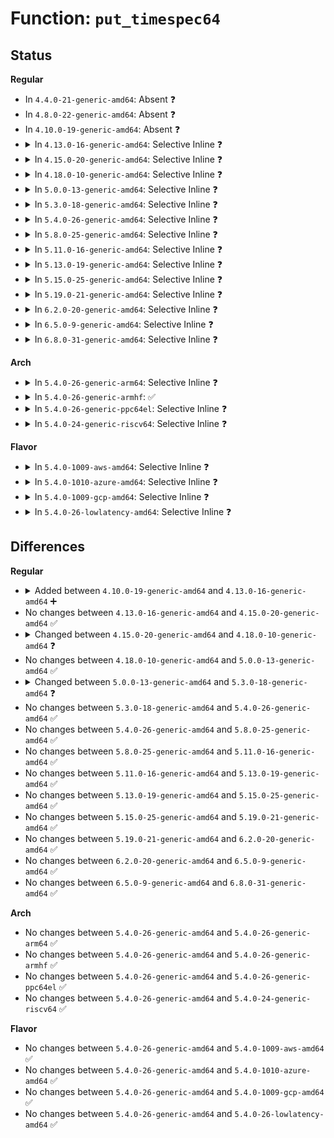 # Function: <code>put_timespec64</code>

## Status
<b>Regular</b>
<ul>
<li>
In <code>4.4.0-21-generic-amd64</code>: Absent ❓
</li>
<li>
In <code>4.8.0-22-generic-amd64</code>: Absent ❓
</li>
<li>
In <code>4.10.0-19-generic-amd64</code>: Absent ❓
</li>
<li>
<details>
<summary>In <code>4.13.0-16-generic-amd64</code>: Selective Inline ❓</summary>

```c
int put_timespec64(const struct timespec * ts, struct timespec * uts)
```

```json
{
  "name": "put_timespec64",
  "collision_type": "Unique Global",
  "inline_type": "Selective",
  "funcs": [
    {
      "addr": 18446744071579872870,
      "name": "put_timespec64",
      "external": true,
      "loc": "kernel/time/time.c:911",
      "file": "kernel/time/time.c",
      "inline": "not declared, inlined",
      "caller_inline": [
        "kernel/time/time.c:put_itimerspec64",
        "kernel/time/time.c:put_itimerspec64"
      ],
      "caller_func": [
        "kernel/time/posix-timers.c:SyS_clock_getres",
        "kernel/time/posix-timers.c:SyS_clock_gettime"
      ]
    }
  ],
  "symbols": [
    {
      "addr": 18446744071579872768,
      "name": "put_timespec64",
      "section": ".text",
      "bind": "STB_GLOBAL",
      "size": 96
    }
  ]
}
```
</details>
</li>
<li>
<details>
<summary>In <code>4.15.0-20-generic-amd64</code>: Selective Inline ❓</summary>

```c
int put_timespec64(const struct timespec * ts, struct timespec * uts)
```

```json
{
  "name": "put_timespec64",
  "collision_type": "Unique Global",
  "inline_type": "Selective",
  "funcs": [
    {
      "addr": 18446744071579916278,
      "name": "put_timespec64",
      "external": true,
      "loc": "kernel/time/time.c:860",
      "file": "kernel/time/time.c",
      "inline": "not declared, inlined",
      "caller_inline": [
        "kernel/time/time.c:put_itimerspec64",
        "kernel/time/time.c:put_itimerspec64"
      ],
      "caller_func": [
        "kernel/sched/core.c:SyS_sched_rr_get_interval",
        "kernel/time/posix-timers.c:SyS_clock_getres",
        "kernel/time/posix-timers.c:SyS_clock_gettime",
        "fs/select.c:poll_select_copy_remaining"
      ]
    }
  ],
  "symbols": [
    {
      "addr": 18446744071579916176,
      "name": "put_timespec64",
      "section": ".text",
      "bind": "STB_GLOBAL",
      "size": 96
    }
  ]
}
```
</details>
</li>
<li>
<details>
<summary>In <code>4.18.0-10-generic-amd64</code>: Selective Inline ❓</summary>

```c
int put_timespec64(const struct timespec64 * ts, struct timespec * uts)
```

```json
{
  "name": "put_timespec64",
  "collision_type": "Unique Global",
  "inline_type": "Selective",
  "funcs": [
    {
      "addr": 18446744071579961566,
      "name": "put_timespec64",
      "external": true,
      "loc": "kernel/time/time.c:877",
      "file": "kernel/time/time.c",
      "inline": "not declared, inlined",
      "caller_inline": [
        "kernel/time/time.c:put_itimerspec64",
        "kernel/time/time.c:put_itimerspec64"
      ],
      "caller_func": [
        "kernel/sched/core.c:__ia32_sys_sched_rr_get_interval",
        "kernel/sched/core.c:__x64_sys_sched_rr_get_interval",
        "kernel/time/posix-timers.c:__ia32_sys_clock_getres",
        "kernel/time/posix-timers.c:__x64_sys_clock_getres",
        "kernel/time/posix-timers.c:__ia32_sys_clock_gettime",
        "kernel/time/posix-timers.c:__x64_sys_clock_gettime",
        "fs/select.c:poll_select_copy_remaining"
      ]
    }
  ],
  "symbols": [
    {
      "addr": 18446744071579961424,
      "name": "put_timespec64",
      "section": ".text",
      "bind": "STB_GLOBAL",
      "size": 96
    }
  ]
}
```
</details>
</li>
<li>
<details>
<summary>In <code>5.0.0-13-generic-amd64</code>: Selective Inline ❓</summary>

```c
int put_timespec64(const struct timespec64 * ts, struct timespec * uts)
```

```json
{
  "name": "put_timespec64",
  "collision_type": "Unique Global",
  "inline_type": "Selective",
  "funcs": [
    {
      "addr": 18446744071580008046,
      "name": "put_timespec64",
      "external": true,
      "loc": "kernel/time/time.c:815",
      "file": "kernel/time/time.c",
      "inline": "not declared, inlined",
      "caller_inline": [
        "kernel/time/time.c:put_itimerspec64",
        "kernel/time/time.c:put_itimerspec64"
      ],
      "caller_func": [
        "kernel/sched/core.c:__ia32_sys_sched_rr_get_interval",
        "kernel/sched/core.c:__x64_sys_sched_rr_get_interval",
        "kernel/time/posix-timers.c:__ia32_sys_clock_getres",
        "kernel/time/posix-timers.c:__x64_sys_clock_getres",
        "kernel/time/posix-timers.c:__ia32_sys_clock_gettime",
        "kernel/time/posix-timers.c:__x64_sys_clock_gettime",
        "fs/select.c:poll_select_copy_remaining",
        "net/socket.c:__sys_recvmmsg",
        "net/socket.c:__sys_recvmmsg"
      ]
    }
  ],
  "symbols": [
    {
      "addr": 18446744071580007904,
      "name": "put_timespec64",
      "section": ".text",
      "bind": "STB_GLOBAL",
      "size": 96
    }
  ]
}
```
</details>
</li>
<li>
<details>
<summary>In <code>5.3.0-18-generic-amd64</code>: Selective Inline ❓</summary>

```c
int put_timespec64(const struct timespec64 * ts, struct __kernel_timespec * uts)
```

```json
{
  "name": "put_timespec64",
  "collision_type": "Unique Global",
  "inline_type": "Selective",
  "funcs": [
    {
      "addr": 18446744071580051630,
      "name": "put_timespec64",
      "external": true,
      "loc": "kernel/time/time.c:893",
      "file": "kernel/time/time.c",
      "inline": "not declared, inlined",
      "caller_inline": [
        "kernel/time/time.c:put_itimerspec64",
        "kernel/time/time.c:put_itimerspec64"
      ],
      "caller_func": [
        "kernel/sched/core.c:__ia32_sys_sched_rr_get_interval",
        "kernel/sched/core.c:__x64_sys_sched_rr_get_interval",
        "kernel/time/posix-timers.c:__ia32_sys_clock_getres",
        "kernel/time/posix-timers.c:__x64_sys_clock_getres",
        "kernel/time/posix-timers.c:__ia32_sys_clock_gettime",
        "kernel/time/posix-timers.c:__x64_sys_clock_gettime",
        "fs/select.c:poll_select_finish",
        "net/socket.c:__sys_recvmmsg",
        "net/socket.c:__sys_recvmmsg",
        "net/core/sock.c:sock_gettstamp"
      ]
    }
  ],
  "symbols": [
    {
      "addr": 18446744071580051488,
      "name": "put_timespec64",
      "section": ".text",
      "bind": "STB_GLOBAL",
      "size": 96
    }
  ]
}
```
</details>
</li>
<li>
<details>
<summary>In <code>5.4.0-26-generic-amd64</code>: Selective Inline ❓</summary>

```c
int put_timespec64(const struct timespec64 * ts, struct __kernel_timespec * uts)
```

```json
{
  "name": "put_timespec64",
  "collision_type": "Unique Global",
  "inline_type": "Selective",
  "funcs": [
    {
      "addr": 18446744071580100686,
      "name": "put_timespec64",
      "external": true,
      "loc": "kernel/time/time.c:894",
      "file": "kernel/time/time.c",
      "inline": "not declared, inlined",
      "caller_inline": [
        "kernel/time/time.c:put_itimerspec64",
        "kernel/time/time.c:put_itimerspec64"
      ],
      "caller_func": [
        "kernel/sched/core.c:__ia32_sys_sched_rr_get_interval",
        "kernel/sched/core.c:__x64_sys_sched_rr_get_interval",
        "kernel/time/posix-timers.c:__ia32_sys_clock_getres",
        "kernel/time/posix-timers.c:__x64_sys_clock_getres",
        "kernel/time/posix-timers.c:__ia32_sys_clock_gettime",
        "kernel/time/posix-timers.c:__x64_sys_clock_gettime",
        "fs/select.c:poll_select_finish",
        "net/socket.c:__sys_recvmmsg",
        "net/socket.c:__sys_recvmmsg",
        "net/core/sock.c:sock_gettstamp"
      ]
    }
  ],
  "symbols": [
    {
      "addr": 18446744071580100544,
      "name": "put_timespec64",
      "section": ".text",
      "bind": "STB_GLOBAL",
      "size": 96
    }
  ]
}
```
</details>
</li>
<li>
<details>
<summary>In <code>5.8.0-25-generic-amd64</code>: Selective Inline ❓</summary>

```c
int put_timespec64(const struct timespec64 * ts, struct __kernel_timespec * uts)
```

```json
{
  "name": "put_timespec64",
  "collision_type": "Unique Global",
  "inline_type": "Selective",
  "funcs": [
    {
      "addr": 18446744071580165432,
      "name": "put_timespec64",
      "external": true,
      "loc": "kernel/time/time.c:804",
      "file": "kernel/time/time.c",
      "inline": "not declared, inlined",
      "caller_inline": [
        "kernel/time/time.c:put_itimerspec64",
        "kernel/time/time.c:put_itimerspec64"
      ],
      "caller_func": [
        "kernel/sched/core.c:__ia32_sys_sched_rr_get_interval",
        "kernel/sched/core.c:__x64_sys_sched_rr_get_interval",
        "kernel/time/posix-timers.c:__ia32_sys_clock_getres",
        "kernel/time/posix-timers.c:__x64_sys_clock_getres",
        "kernel/time/posix-timers.c:__ia32_sys_clock_gettime",
        "kernel/time/posix-timers.c:__x64_sys_clock_gettime",
        "fs/select.c:poll_select_finish",
        "net/socket.c:__ia32_sys_recvmmsg",
        "net/socket.c:__x64_sys_recvmmsg",
        "net/core/sock.c:sock_gettstamp"
      ]
    }
  ],
  "symbols": [
    {
      "addr": 18446744071580162880,
      "name": "put_timespec64",
      "section": ".text",
      "bind": "STB_GLOBAL",
      "size": 94
    }
  ]
}
```
</details>
</li>
<li>
<details>
<summary>In <code>5.11.0-16-generic-amd64</code>: Selective Inline ❓</summary>

```c
int put_timespec64(const struct timespec64 * ts, struct __kernel_timespec * uts)
```

```json
{
  "name": "put_timespec64",
  "collision_type": "Unique Global",
  "inline_type": "Selective",
  "funcs": [
    {
      "addr": 18446744071580149576,
      "name": "put_timespec64",
      "external": true,
      "loc": "kernel/time/time.c:804",
      "file": "kernel/time/time.c",
      "inline": "not declared, inlined",
      "caller_inline": [
        "kernel/time/time.c:put_itimerspec64",
        "kernel/time/time.c:put_itimerspec64"
      ],
      "caller_func": [
        "kernel/sched/core.c:__ia32_sys_sched_rr_get_interval",
        "kernel/sched/core.c:__x64_sys_sched_rr_get_interval",
        "kernel/time/posix-timers.c:__ia32_sys_clock_getres",
        "kernel/time/posix-timers.c:__x64_sys_clock_getres",
        "kernel/time/posix-timers.c:__ia32_sys_clock_gettime",
        "kernel/time/posix-timers.c:__x64_sys_clock_gettime",
        "fs/select.c:poll_select_finish",
        "net/socket.c:__ia32_sys_recvmmsg",
        "net/socket.c:__x64_sys_recvmmsg",
        "net/core/sock.c:sock_gettstamp"
      ]
    }
  ],
  "symbols": [
    {
      "addr": 18446744071580147024,
      "name": "put_timespec64",
      "section": ".text",
      "bind": "STB_GLOBAL",
      "size": 94
    }
  ]
}
```
</details>
</li>
<li>
<details>
<summary>In <code>5.13.0-19-generic-amd64</code>: Selective Inline ❓</summary>

```c
int put_timespec64(const struct timespec64 * ts, struct __kernel_timespec * uts)
```

```json
{
  "name": "put_timespec64",
  "collision_type": "Unique Global",
  "inline_type": "Selective",
  "funcs": [
    {
      "addr": 18446744071580154232,
      "name": "put_timespec64",
      "external": true,
      "loc": "kernel/time/time.c:804",
      "file": "kernel/time/time.c",
      "inline": "not declared, inlined",
      "caller_inline": [
        "kernel/time/time.c:put_itimerspec64",
        "kernel/time/time.c:put_itimerspec64"
      ],
      "caller_func": [
        "kernel/sched/core.c:__ia32_sys_sched_rr_get_interval",
        "kernel/sched/core.c:__x64_sys_sched_rr_get_interval",
        "kernel/time/posix-timers.c:__ia32_sys_clock_getres",
        "kernel/time/posix-timers.c:__x64_sys_clock_getres",
        "kernel/time/posix-timers.c:__ia32_sys_clock_gettime",
        "kernel/time/posix-timers.c:__x64_sys_clock_gettime",
        "fs/select.c:poll_select_finish",
        "net/socket.c:__ia32_sys_recvmmsg",
        "net/socket.c:__x64_sys_recvmmsg",
        "net/core/sock.c:sock_gettstamp"
      ]
    }
  ],
  "symbols": [
    {
      "addr": 18446744071580151712,
      "name": "put_timespec64",
      "section": ".text",
      "bind": "STB_GLOBAL",
      "size": 91
    }
  ]
}
```
</details>
</li>
<li>
<details>
<summary>In <code>5.15.0-25-generic-amd64</code>: Selective Inline ❓</summary>

```c
int put_timespec64(const struct timespec64 * ts, struct __kernel_timespec * uts)
```

```json
{
  "name": "put_timespec64",
  "collision_type": "Unique Global",
  "inline_type": "Selective",
  "funcs": [
    {
      "addr": 18446744071580298760,
      "name": "put_timespec64",
      "external": true,
      "loc": "kernel/time/time.c:804",
      "file": "kernel/time/time.c",
      "inline": "not declared, inlined",
      "caller_inline": [
        "kernel/time/time.c:put_itimerspec64",
        "kernel/time/time.c:put_itimerspec64"
      ],
      "caller_func": [
        "kernel/sched/core.c:__ia32_sys_sched_rr_get_interval",
        "kernel/sched/core.c:__x64_sys_sched_rr_get_interval",
        "kernel/time/posix-timers.c:__ia32_sys_clock_getres",
        "kernel/time/posix-timers.c:__x64_sys_clock_getres",
        "kernel/time/posix-timers.c:__ia32_sys_clock_gettime",
        "kernel/time/posix-timers.c:__x64_sys_clock_gettime",
        "fs/select.c:poll_select_finish",
        "net/socket.c:__ia32_sys_recvmmsg",
        "net/socket.c:__x64_sys_recvmmsg",
        "net/core/sock.c:sock_gettstamp"
      ]
    }
  ],
  "symbols": [
    {
      "addr": 18446744071580296240,
      "name": "put_timespec64",
      "section": ".text",
      "bind": "STB_GLOBAL",
      "size": 91
    }
  ]
}
```
</details>
</li>
<li>
<details>
<summary>In <code>5.19.0-21-generic-amd64</code>: Selective Inline ❓</summary>

```c
int put_timespec64(const struct timespec64 * ts, struct __kernel_timespec * uts)
```

```json
{
  "name": "put_timespec64",
  "collision_type": "Unique Global",
  "inline_type": "Selective",
  "funcs": [
    {
      "addr": 18446744071580507480,
      "name": "put_timespec64",
      "external": true,
      "loc": "kernel/time/time.c:804",
      "file": "kernel/time/time.c",
      "inline": "not declared, inlined",
      "caller_inline": [
        "kernel/time/time.c:put_itimerspec64",
        "kernel/time/time.c:put_itimerspec64"
      ],
      "caller_func": [
        "kernel/sched/core.c:__ia32_sys_sched_rr_get_interval",
        "kernel/sched/core.c:__x64_sys_sched_rr_get_interval",
        "kernel/time/hrtimer.c:nanosleep_copyout",
        "kernel/time/posix-timers.c:__ia32_sys_clock_getres",
        "kernel/time/posix-timers.c:__x64_sys_clock_getres",
        "kernel/time/posix-timers.c:__ia32_sys_clock_gettime",
        "kernel/time/posix-timers.c:__x64_sys_clock_gettime",
        "fs/select.c:poll_select_finish",
        "net/socket.c:__ia32_sys_recvmmsg",
        "net/socket.c:__x64_sys_recvmmsg",
        "net/core/sock.c:sock_gettstamp"
      ]
    }
  ],
  "symbols": [
    {
      "addr": 18446744071580505024,
      "name": "put_timespec64",
      "section": ".text",
      "bind": "STB_GLOBAL",
      "size": 101
    }
  ]
}
```
</details>
</li>
<li>
<details>
<summary>In <code>6.2.0-20-generic-amd64</code>: Selective Inline ❓</summary>

```c
int put_timespec64(const struct timespec64 * ts, struct __kernel_timespec * uts)
```

```json
{
  "name": "put_timespec64",
  "collision_type": "Unique Global",
  "inline_type": "Selective",
  "funcs": [
    {
      "addr": 18446744071580761288,
      "name": "put_timespec64",
      "external": true,
      "loc": "kernel/time/time.c:804",
      "file": "kernel/time/time.c",
      "inline": "not declared, inlined",
      "caller_inline": [
        "kernel/time/time.c:put_itimerspec64",
        "kernel/time/time.c:put_itimerspec64"
      ],
      "caller_func": [
        "kernel/sched/core.c:__ia32_sys_sched_rr_get_interval",
        "kernel/sched/core.c:__x64_sys_sched_rr_get_interval",
        "kernel/time/hrtimer.c:nanosleep_copyout",
        "kernel/time/posix-timers.c:__ia32_sys_clock_getres",
        "kernel/time/posix-timers.c:__x64_sys_clock_getres",
        "kernel/time/posix-timers.c:__ia32_sys_clock_gettime",
        "kernel/time/posix-timers.c:__x64_sys_clock_gettime",
        "fs/select.c:poll_select_finish",
        "net/socket.c:__ia32_sys_recvmmsg",
        "net/socket.c:__x64_sys_recvmmsg",
        "net/core/sock.c:sock_gettstamp"
      ]
    }
  ],
  "symbols": [
    {
      "addr": 18446744071580758544,
      "name": "put_timespec64",
      "section": ".text",
      "bind": "STB_GLOBAL",
      "size": 101
    }
  ]
}
```
</details>
</li>
<li>
<details>
<summary>In <code>6.5.0-9-generic-amd64</code>: Selective Inline ❓</summary>

```c
int put_timespec64(const struct timespec64 * ts, struct __kernel_timespec * uts)
```

```json
{
  "name": "put_timespec64",
  "collision_type": "Unique Global",
  "inline_type": "Selective",
  "funcs": [
    {
      "addr": 18446744071580843960,
      "name": "put_timespec64",
      "external": true,
      "loc": "kernel/time/time.c:804",
      "file": "kernel/time/time.c",
      "inline": "not declared, inlined",
      "caller_inline": [
        "kernel/time/time.c:put_itimerspec64",
        "kernel/time/time.c:put_itimerspec64"
      ],
      "caller_func": [
        "kernel/sched/core.c:__ia32_sys_sched_rr_get_interval",
        "kernel/sched/core.c:__x64_sys_sched_rr_get_interval",
        "kernel/time/hrtimer.c:nanosleep_copyout",
        "kernel/time/posix-timers.c:__ia32_sys_clock_getres",
        "kernel/time/posix-timers.c:__x64_sys_clock_getres",
        "kernel/time/posix-timers.c:__ia32_sys_clock_gettime",
        "kernel/time/posix-timers.c:__x64_sys_clock_gettime",
        "fs/select.c:poll_select_finish",
        "net/socket.c:__ia32_sys_recvmmsg",
        "net/socket.c:__x64_sys_recvmmsg",
        "net/core/sock.c:sock_gettstamp"
      ]
    }
  ],
  "symbols": [
    {
      "addr": 18446744071580841216,
      "name": "put_timespec64",
      "section": ".text",
      "bind": "STB_GLOBAL",
      "size": 101
    }
  ]
}
```
</details>
</li>
<li>
<details>
<summary>In <code>6.8.0-31-generic-amd64</code>: Selective Inline ❓</summary>

```c
int put_timespec64(const struct timespec64 * ts, struct __kernel_timespec * uts)
```

```json
{
  "name": "put_timespec64",
  "collision_type": "Unique Global",
  "inline_type": "Selective",
  "funcs": [
    {
      "addr": 18446744071580933352,
      "name": "put_timespec64",
      "external": true,
      "loc": "kernel/time/time.c:902",
      "file": "kernel/time/time.c",
      "inline": "not declared, inlined",
      "caller_inline": [
        "kernel/time/time.c:put_itimerspec64",
        "kernel/time/time.c:put_itimerspec64"
      ],
      "caller_func": [
        "kernel/sched/core.c:__ia32_sys_sched_rr_get_interval",
        "kernel/sched/core.c:__x64_sys_sched_rr_get_interval",
        "kernel/time/hrtimer.c:nanosleep_copyout",
        "kernel/time/posix-timers.c:__ia32_sys_clock_getres",
        "kernel/time/posix-timers.c:__x64_sys_clock_getres",
        "kernel/time/posix-timers.c:__ia32_sys_clock_gettime",
        "kernel/time/posix-timers.c:__x64_sys_clock_gettime",
        "fs/select.c:poll_select_finish",
        "net/socket.c:__ia32_sys_recvmmsg",
        "net/socket.c:__x64_sys_recvmmsg",
        "net/core/sock.c:sock_gettstamp"
      ]
    }
  ],
  "symbols": [
    {
      "addr": 18446744071580930608,
      "name": "put_timespec64",
      "section": ".text",
      "bind": "STB_GLOBAL",
      "size": 101
    }
  ]
}
```
</details>
</li>
</ul>
<b>Arch</b>
<ul>
<li>
<details>
<summary>In <code>5.4.0-26-generic-arm64</code>: Selective Inline ❓</summary>

```c
int put_timespec64(const struct timespec64 * ts, struct __kernel_timespec * uts)
```

```json
{
  "name": "put_timespec64",
  "collision_type": "Unique Global",
  "inline_type": "Selective",
  "funcs": [
    {
      "addr": 18446603336491315332,
      "name": "put_timespec64",
      "external": true,
      "loc": "kernel/time/time.c:894",
      "file": "kernel/time/time.c",
      "inline": "not declared, inlined",
      "caller_inline": [
        "kernel/time/time.c:put_itimerspec64",
        "kernel/time/time.c:put_itimerspec64"
      ],
      "caller_func": [
        "kernel/sched/core.c:__arm64_sys_sched_rr_get_interval",
        "kernel/time/posix-timers.c:__arm64_sys_clock_getres",
        "kernel/time/posix-timers.c:__arm64_sys_clock_gettime",
        "fs/select.c:poll_select_finish",
        "net/socket.c:__sys_recvmmsg",
        "net/socket.c:__sys_recvmmsg",
        "net/core/sock.c:sock_gettstamp"
      ]
    }
  ],
  "symbols": [
    {
      "addr": 18446603336491314368,
      "name": "put_timespec64",
      "section": ".text",
      "bind": "STB_GLOBAL",
      "size": 412
    }
  ]
}
```
</details>
</li>
<li>
<details>
<summary>In <code>5.4.0-26-generic-armhf</code>: ✅</summary>

```c
int put_timespec64(const struct timespec64 * ts, struct __kernel_timespec * uts)
```

```json
{
  "name": "put_timespec64",
  "collision_type": "Unique Global",
  "inline_type": "No",
  "funcs": [
    {
      "addr": 3225308428,
      "name": "put_timespec64",
      "external": true,
      "loc": "kernel/time/time.c:894",
      "file": "kernel/time/time.c",
      "inline": "seen, unknown",
      "caller_inline": [],
      "caller_func": [
        "kernel/sched/core.c:__se_sys_sched_rr_get_interval",
        "kernel/time/time.c:put_itimerspec64",
        "kernel/time/time.c:put_itimerspec64",
        "kernel/time/posix-timers.c:__se_sys_clock_getres",
        "kernel/time/posix-timers.c:__se_sys_clock_gettime",
        "fs/select.c:poll_select_finish",
        "net/socket.c:__sys_recvmmsg",
        "net/socket.c:__sys_recvmmsg",
        "net/core/sock.c:sock_gettstamp"
      ]
    }
  ],
  "symbols": [
    {
      "addr": 3225308428,
      "name": "put_timespec64",
      "section": ".text",
      "bind": "STB_GLOBAL",
      "size": 196
    }
  ]
}
```
</details>
</li>
<li>
<details>
<summary>In <code>5.4.0-26-generic-ppc64el</code>: Selective Inline ❓</summary>

```c
int put_timespec64(const struct timespec64 * ts, struct __kernel_timespec * uts)
```

```json
{
  "name": "put_timespec64",
  "collision_type": "Unique Global",
  "inline_type": "Selective",
  "funcs": [
    {
      "addr": 13835058055284237476,
      "name": "put_timespec64",
      "external": true,
      "loc": "kernel/time/time.c:894",
      "file": "kernel/time/time.c",
      "inline": "not declared, inlined",
      "caller_inline": [
        "kernel/time/time.c:put_itimerspec64",
        "kernel/time/time.c:put_itimerspec64"
      ],
      "caller_func": [
        "kernel/sched/core.c:__se_sys_sched_rr_get_interval",
        "kernel/time/posix-timers.c:__se_sys_clock_getres",
        "kernel/time/posix-timers.c:__se_sys_clock_gettime",
        "fs/select.c:poll_select_finish",
        "net/socket.c:__sys_recvmmsg",
        "net/core/sock.c:sock_gettstamp"
      ]
    }
  ],
  "symbols": [
    {
      "addr": 13835058055284237136,
      "name": "put_timespec64",
      "section": ".text",
      "bind": "STB_GLOBAL",
      "size": 144
    }
  ]
}
```
</details>
</li>
<li>
<details>
<summary>In <code>5.4.0-24-generic-riscv64</code>: Selective Inline ❓</summary>

```c
int put_timespec64(const struct timespec64 * ts, struct __kernel_timespec * uts)
```

```json
{
  "name": "put_timespec64",
  "collision_type": "Unique Global",
  "inline_type": "Selective",
  "funcs": [
    {
      "addr": 18446743936271820284,
      "name": "put_timespec64",
      "external": true,
      "loc": "kernel/time/time.c:894",
      "file": "kernel/time/time.c",
      "inline": "not declared, inlined",
      "caller_inline": [
        "kernel/time/time.c:put_itimerspec64",
        "kernel/time/time.c:put_itimerspec64"
      ],
      "caller_func": [
        "kernel/sched/core.c:__se_sys_sched_rr_get_interval",
        "kernel/time/posix-timers.c:__se_sys_clock_getres",
        "kernel/time/posix-timers.c:__se_sys_clock_gettime",
        "fs/select.c:poll_select_finish",
        "net/socket.c:__sys_recvmmsg",
        "net/core/sock.c:sock_gettstamp"
      ]
    }
  ],
  "symbols": [
    {
      "addr": 18446743936271820114,
      "name": "put_timespec64",
      "section": ".text",
      "bind": "STB_GLOBAL",
      "size": 72
    }
  ]
}
```
</details>
</li>
</ul>
<b>Flavor</b>
<ul>
<li>
<details>
<summary>In <code>5.4.0-1009-aws-amd64</code>: Selective Inline ❓</summary>

```c
int put_timespec64(const struct timespec64 * ts, struct __kernel_timespec * uts)
```

```json
{
  "name": "put_timespec64",
  "collision_type": "Unique Global",
  "inline_type": "Selective",
  "funcs": [
    {
      "addr": 18446744071580069886,
      "name": "put_timespec64",
      "external": true,
      "loc": "kernel/time/time.c:894",
      "file": "kernel/time/time.c",
      "inline": "not declared, inlined",
      "caller_inline": [
        "kernel/time/time.c:put_itimerspec64",
        "kernel/time/time.c:put_itimerspec64"
      ],
      "caller_func": [
        "kernel/sched/core.c:__ia32_sys_sched_rr_get_interval",
        "kernel/sched/core.c:__x64_sys_sched_rr_get_interval",
        "kernel/time/posix-timers.c:__ia32_sys_clock_getres",
        "kernel/time/posix-timers.c:__x64_sys_clock_getres",
        "kernel/time/posix-timers.c:__ia32_sys_clock_gettime",
        "kernel/time/posix-timers.c:__x64_sys_clock_gettime",
        "fs/select.c:poll_select_finish",
        "net/socket.c:__sys_recvmmsg",
        "net/socket.c:__sys_recvmmsg",
        "net/core/sock.c:sock_gettstamp"
      ]
    }
  ],
  "symbols": [
    {
      "addr": 18446744071580069744,
      "name": "put_timespec64",
      "section": ".text",
      "bind": "STB_GLOBAL",
      "size": 96
    }
  ]
}
```
</details>
</li>
<li>
<details>
<summary>In <code>5.4.0-1010-azure-amd64</code>: Selective Inline ❓</summary>

```c
int put_timespec64(const struct timespec64 * ts, struct __kernel_timespec * uts)
```

```json
{
  "name": "put_timespec64",
  "collision_type": "Unique Global",
  "inline_type": "Selective",
  "funcs": [
    {
      "addr": 18446744071580014702,
      "name": "put_timespec64",
      "external": true,
      "loc": "kernel/time/time.c:894",
      "file": "kernel/time/time.c",
      "inline": "not declared, inlined",
      "caller_inline": [
        "kernel/time/time.c:put_itimerspec64",
        "kernel/time/time.c:put_itimerspec64"
      ],
      "caller_func": [
        "kernel/sched/core.c:__ia32_sys_sched_rr_get_interval",
        "kernel/sched/core.c:__x64_sys_sched_rr_get_interval",
        "kernel/time/posix-timers.c:__ia32_sys_clock_getres",
        "kernel/time/posix-timers.c:__x64_sys_clock_getres",
        "kernel/time/posix-timers.c:__ia32_sys_clock_gettime",
        "kernel/time/posix-timers.c:__x64_sys_clock_gettime",
        "fs/select.c:poll_select_finish",
        "net/socket.c:__sys_recvmmsg",
        "net/socket.c:__sys_recvmmsg",
        "net/core/sock.c:sock_gettstamp"
      ]
    }
  ],
  "symbols": [
    {
      "addr": 18446744071580014560,
      "name": "put_timespec64",
      "section": ".text",
      "bind": "STB_GLOBAL",
      "size": 96
    }
  ]
}
```
</details>
</li>
<li>
<details>
<summary>In <code>5.4.0-1009-gcp-amd64</code>: Selective Inline ❓</summary>

```c
int put_timespec64(const struct timespec64 * ts, struct __kernel_timespec * uts)
```

```json
{
  "name": "put_timespec64",
  "collision_type": "Unique Global",
  "inline_type": "Selective",
  "funcs": [
    {
      "addr": 18446744071580060958,
      "name": "put_timespec64",
      "external": true,
      "loc": "kernel/time/time.c:894",
      "file": "kernel/time/time.c",
      "inline": "not declared, inlined",
      "caller_inline": [
        "kernel/time/time.c:put_itimerspec64",
        "kernel/time/time.c:put_itimerspec64"
      ],
      "caller_func": [
        "kernel/sched/core.c:__ia32_sys_sched_rr_get_interval",
        "kernel/sched/core.c:__x64_sys_sched_rr_get_interval",
        "kernel/time/posix-timers.c:__ia32_sys_clock_getres",
        "kernel/time/posix-timers.c:__x64_sys_clock_getres",
        "kernel/time/posix-timers.c:__ia32_sys_clock_gettime",
        "kernel/time/posix-timers.c:__x64_sys_clock_gettime",
        "fs/select.c:poll_select_finish",
        "net/socket.c:__sys_recvmmsg",
        "net/socket.c:__sys_recvmmsg",
        "net/core/sock.c:sock_gettstamp"
      ]
    }
  ],
  "symbols": [
    {
      "addr": 18446744071580060816,
      "name": "put_timespec64",
      "section": ".text",
      "bind": "STB_GLOBAL",
      "size": 96
    }
  ]
}
```
</details>
</li>
<li>
<details>
<summary>In <code>5.4.0-26-lowlatency-amd64</code>: Selective Inline ❓</summary>

```c
int put_timespec64(const struct timespec64 * ts, struct __kernel_timespec * uts)
```

```json
{
  "name": "put_timespec64",
  "collision_type": "Unique Global",
  "inline_type": "Selective",
  "funcs": [
    {
      "addr": 18446744071580111726,
      "name": "put_timespec64",
      "external": true,
      "loc": "kernel/time/time.c:894",
      "file": "kernel/time/time.c",
      "inline": "not declared, inlined",
      "caller_inline": [
        "kernel/time/time.c:put_itimerspec64",
        "kernel/time/time.c:put_itimerspec64"
      ],
      "caller_func": [
        "kernel/sched/core.c:__ia32_sys_sched_rr_get_interval",
        "kernel/sched/core.c:__x64_sys_sched_rr_get_interval",
        "kernel/time/posix-timers.c:__ia32_sys_clock_getres",
        "kernel/time/posix-timers.c:__x64_sys_clock_getres",
        "kernel/time/posix-timers.c:__ia32_sys_clock_gettime",
        "kernel/time/posix-timers.c:__x64_sys_clock_gettime",
        "fs/select.c:poll_select_finish",
        "net/socket.c:__sys_recvmmsg",
        "net/socket.c:__sys_recvmmsg",
        "net/core/sock.c:sock_gettstamp"
      ]
    }
  ],
  "symbols": [
    {
      "addr": 18446744071580111584,
      "name": "put_timespec64",
      "section": ".text",
      "bind": "STB_GLOBAL",
      "size": 96
    }
  ]
}
```
</details>
</li>
</ul>

## Differences
<b>Regular</b>
<ul>
<li>
<details>
<summary>Added between <code>4.10.0-19-generic-amd64</code> and <code>4.13.0-16-generic-amd64</code> ➕</summary>

```c
int put_timespec64(const struct timespec * ts, struct timespec * uts)
```
</details>
</li>
<li>
No changes between <code>4.13.0-16-generic-amd64</code> and <code>4.15.0-20-generic-amd64</code> ✅
</li>
<li>
<details>
<summary>Changed between <code>4.15.0-20-generic-amd64</code> and <code>4.18.0-10-generic-amd64</code> ❓</summary>
<ul>
<li>
<b>Param type changed. </b>
<code>const struct timespec * ts</code> ➡️ <code>const struct timespec64 * ts</code>
</li>
</ul>
</details>
</li>
<li>
No changes between <code>4.18.0-10-generic-amd64</code> and <code>5.0.0-13-generic-amd64</code> ✅
</li>
<li>
<details>
<summary>Changed between <code>5.0.0-13-generic-amd64</code> and <code>5.3.0-18-generic-amd64</code> ❓</summary>
<ul>
<li>
<b>Param type changed. </b>
<code>struct timespec * uts</code> ➡️ <code>struct __kernel_timespec * uts</code>
</li>
</ul>
</details>
</li>
<li>
No changes between <code>5.3.0-18-generic-amd64</code> and <code>5.4.0-26-generic-amd64</code> ✅
</li>
<li>
No changes between <code>5.4.0-26-generic-amd64</code> and <code>5.8.0-25-generic-amd64</code> ✅
</li>
<li>
No changes between <code>5.8.0-25-generic-amd64</code> and <code>5.11.0-16-generic-amd64</code> ✅
</li>
<li>
No changes between <code>5.11.0-16-generic-amd64</code> and <code>5.13.0-19-generic-amd64</code> ✅
</li>
<li>
No changes between <code>5.13.0-19-generic-amd64</code> and <code>5.15.0-25-generic-amd64</code> ✅
</li>
<li>
No changes between <code>5.15.0-25-generic-amd64</code> and <code>5.19.0-21-generic-amd64</code> ✅
</li>
<li>
No changes between <code>5.19.0-21-generic-amd64</code> and <code>6.2.0-20-generic-amd64</code> ✅
</li>
<li>
No changes between <code>6.2.0-20-generic-amd64</code> and <code>6.5.0-9-generic-amd64</code> ✅
</li>
<li>
No changes between <code>6.5.0-9-generic-amd64</code> and <code>6.8.0-31-generic-amd64</code> ✅
</li>
</ul>
<b>Arch</b>
<ul>
<li>
No changes between <code>5.4.0-26-generic-amd64</code> and <code>5.4.0-26-generic-arm64</code> ✅
</li>
<li>
No changes between <code>5.4.0-26-generic-amd64</code> and <code>5.4.0-26-generic-armhf</code> ✅
</li>
<li>
No changes between <code>5.4.0-26-generic-amd64</code> and <code>5.4.0-26-generic-ppc64el</code> ✅
</li>
<li>
No changes between <code>5.4.0-26-generic-amd64</code> and <code>5.4.0-24-generic-riscv64</code> ✅
</li>
</ul>
<b>Flavor</b>
<ul>
<li>
No changes between <code>5.4.0-26-generic-amd64</code> and <code>5.4.0-1009-aws-amd64</code> ✅
</li>
<li>
No changes between <code>5.4.0-26-generic-amd64</code> and <code>5.4.0-1010-azure-amd64</code> ✅
</li>
<li>
No changes between <code>5.4.0-26-generic-amd64</code> and <code>5.4.0-1009-gcp-amd64</code> ✅
</li>
<li>
No changes between <code>5.4.0-26-generic-amd64</code> and <code>5.4.0-26-lowlatency-amd64</code> ✅
</li>
</ul>
